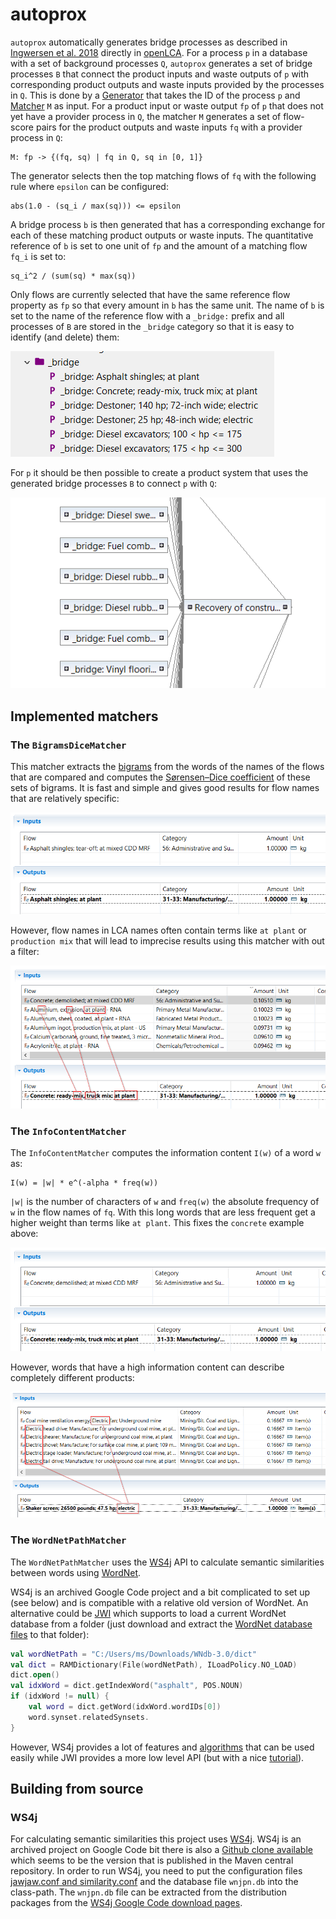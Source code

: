 # autoprox
`autoprox` automatically generates bridge processes as described in
[Ingwersen et al. 2018](https://www.ncbi.nlm.nih.gov/pmc/articles/PMC6463304/)
directly in [openLCA](https://github.com/GreenDelta/olca-app). 
For a process `p` in a database with a set of background processes `Q`,
`autoprox` generates a set of bridge processes `B` that connect the product
inputs and waste outputs of `p` with corresponding product outputs and waste
inputs provided by the processes in `Q`. This is done by a
[Generator](src/main/kotlin/autoprox/Generator.kt) that takes the ID of the
process `p` and [Matcher](src/main/kotlin/autoprox/Matcher.kt) `M` as input.
For a product input or waste output `fp` of `p` that does not yet have a
provider process in `Q`, the matcher `M` generates a set of flow-score pairs
for the product outputs and waste inputs `fq` with a provider process in `Q`:

```
M: fp -> {(fq, sq) | fq in Q, sq in [0, 1]} 
```

The generator selects then the top matching flows of `fq` with the following
rule where `epsilon` can be configured:

```
abs(1.0 - (sq_i / max(sq))) <= epsilon
```

A bridge process `b` is then generated that has a corresponding exchange for
each of these matching product outputs or waste inputs. The quantitative
reference of `b` is set to one unit of `fp` and the amount of a matching flow
`fq_i` is set to:

```
sq_i^2 / (sum(sq) * max(sq))
```

Only flows are currently selected that have the same reference flow property
as `fp` so that every amount in `b` has the same unit. The name of `b` is
set to the name of the reference flow with a `_bridge:` prefix and all processes
of `B` are stored in the `_bridge` category so that it is easy to identify
(and delete) them:

![](images/the_bridge_category.png)

For `p` it should be then possible to create a product system that uses the
generated bridge processes `B` to connect `p` with `Q`:

![](images/product_system_of_p.png)

## Implemented matchers

### The `BigramsDiceMatcher`
This matcher extracts the [bigrams](https://en.wikipedia.org/wiki/Bigram) from
the words of the names of the flows that are compared and computes the
[Sørensen–Dice coefficient](https://en.wikipedia.org/wiki/S%C3%B8rensen%E2%80%93Dice_coefficient)
of these sets of bigrams. It is fast and simple and gives good results for
flow names that are relatively specific:

![](images/asphalt_dice.png)

However, flow names in LCA names often contain terms like `at plant` or
`production mix` that will lead to imprecise results using this matcher
with out a filter:

![](images/concrete_dice.png)


### The `InfoContentMatcher`
The `InfoContentMatcher` computes the information content `I(w)` of a word `w`
as:

```
I(w) = |w| * e^(-alpha * freq(w))
```

`|w|` is the number of characters of `w` and `freq(w)` the absolute frequency of
`w` in the flow names of `fq`. With this long words that are less frequent get
a higher weight than terms like `at plant`. This fixes the `concrete`
example above:

![](images/concrete_info.png)

However, words that have a high information content can describe completely
different products:

![](images/shaker_screen_info.png)

### The `WordNetPathMatcher`

The `WordNetPathMatcher` uses the [WS4j](https://code.google.com/archive/p/ws4j)
API to calculate semantic similarities between words using
[WordNet](https://wordnet.princeton.edu).

WS4j is an archived Google Code project and a bit complicated to set up (see
below) and is compatible with a relative old version of WordNet. An alternative
could be [JWI](http://projects.csail.mit.edu/jwi/) which supports to load
a current WordNet database from a folder (just download and extract the
[WordNet database files](http://wordnetcode.princeton.edu/3.0/WNdb-3.0.tar.gz)
to that folder):

```kotlin
val wordNetPath = "C:/Users/ms/Downloads/WNdb-3.0/dict"
val dict = RAMDictionary(File(wordNetPath), ILoadPolicy.NO_LOAD)
dict.open()
val idxWord = dict.getIndexWord("asphalt", POS.NOUN)
if (idxWord != null) {
    val word = dict.getWord(idxWord.wordIDs[0])
    word.synset.relatedSynsets.
}
```

However, WS4j provides a lot of features and
[algorithms](http://ws4jdemo.appspot.com) that can be used easily while JWI
provides a more low level API (but with a nice
[tutorial](http://projects.csail.mit.edu/jwi/download.php?f=edu.mit.jwi_2.4.0_manual.pdf)).

## Building from source

### WS4j
For calculating semantic similarities this project uses
[WS4j](https://code.google.com/archive/p/ws4j). WS4j is an archived project
on Google Code bit there is also a [Github clone available](https://github.com/Sciss/ws4j)
which seems to be the version that is published in the Maven central repository.
In order to run WS4j, you need to put the configuration files
[jawjaw.conf and similarity.conf](https://github.com/Sciss/ws4j/tree/master/config)
and the database file `wnjpn.db` into the class-path. The `wnjpn.db` file can
be extracted from the distribution packages from the
[WS4j Google Code download pages](https://code.google.com/archive/p/ws4j/downloads).
